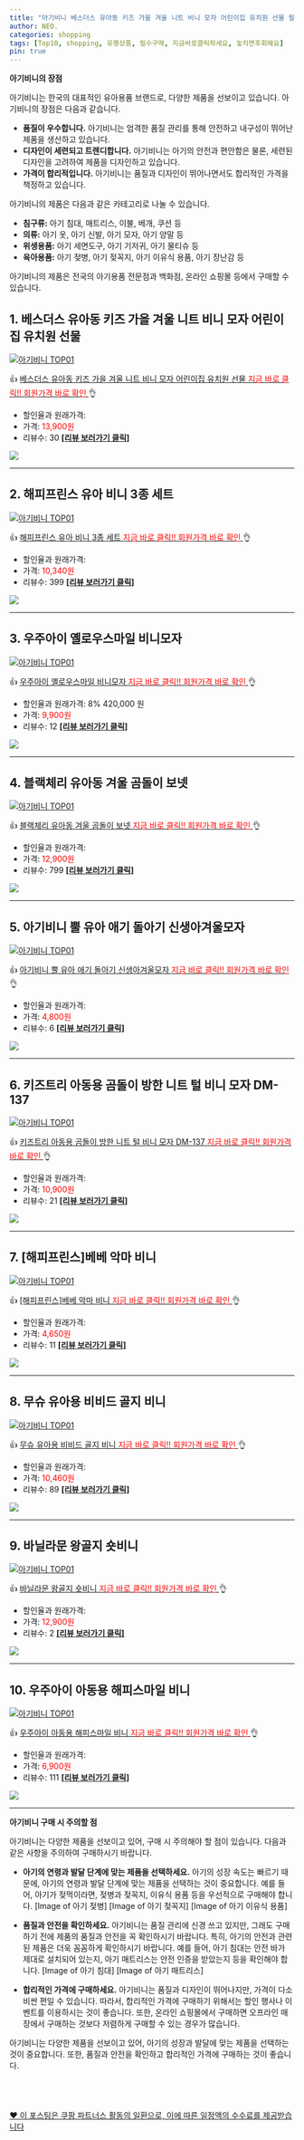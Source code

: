 ```yaml
---
title: "아기비니 베스더스 유아동 키즈 가을 겨울 니트 비니 모자 어린이집 유치원 선물 필수 필요 추천 제품 비교 최저 가격 비교 장점 구매 후기 구매평"
author: NEO.
categories: shopping
tags: [Top10, shopping, 유행상품, 필수구매, 지금바로클릭하세요, 놓치면후회해요]
pin: true
---
```

**아기비니의 장점**

아기비니는 한국의 대표적인 유아용품 브랜드로, 다양한 제품을 선보이고 있습니다. 아기비니의 장점은 다음과 같습니다.

* **품질이 우수합니다.** 아기비니는 엄격한 품질 관리를 통해 안전하고 내구성이 뛰어난 제품을 생산하고 있습니다.
* **디자인이 세련되고 트렌디합니다.** 아기비니는 아기의 안전과 편안함은 물론, 세련된 디자인을 고려하여 제품을 디자인하고 있습니다.
* **가격이 합리적입니다.** 아기비니는 품질과 디자인이 뛰어나면서도 합리적인 가격을 책정하고 있습니다.

아기비니의 제품은 다음과 같은 카테고리로 나눌 수 있습니다.

* **침구류:** 아기 침대, 매트리스, 이불, 베개, 쿠션 등
* **의류:** 아기 옷, 아기 신발, 아기 모자, 아기 양말 등
* **위생용품:** 아기 세면도구, 아기 기저귀, 아기 물티슈 등
* **육아용품:** 아기 젖병, 아기 젖꼭지, 아기 이유식 용품, 아기 장난감 등

아기비니의 제품은 전국의 아기용품 전문점과 백화점, 온라인 쇼핑몰 등에서 구매할 수 있습니다.

   

## 1. 베스더스 유아동 키즈 가을 겨울 니트 비니 모자 어린이집 유치원 선물

[![아기비니 TOP01](https://thumbnail6.coupangcdn.com/thumbnails/remote/490x490ex/image/vendor_inventory/f92b/84ff5a29d56fcb15cd79408f4ecb502689413db416c90e3c032fd0cf1a57.jpg)](https://link.coupang.com/re/AFFSDP?lptag=AF3617701&subid=GithubCoopas&pageKey=6783767444&traceid=V0-153&itemId=15962455421&vendorItemId=86951885835)


👍 [베스더스 유아동 키즈 가을 겨울 니트 비니 모자 어린이집 유치원 선물 <font color=red> 지금 바로 클릭!! 회원가격 바로 확인 </font> ](https://link.coupang.com/re/AFFSDP?lptag=AF3617701&subid=GithubCoopas&pageKey=6783767444&traceid=V0-153&itemId=15962455421&vendorItemId=86951885835) 👌 


- 할인율과 원래가격: 
- 가격: <span style='color:red'>13,900원</span>
- 리뷰수: 30  [**[리뷰 보러가기 클릭]**](https://link.coupang.com/re/AFFSDP?lptag=AF3617701&subid=GithubCoopas&pageKey=6783767444&traceid=V0-153&itemId=15962455421&vendorItemId=86951885835)

[![](/discount_price.png)](https://link.coupang.com/re/AFFSDP?lptag=AF3617701&subid=GithubCoopas&pageKey=6783767444&traceid=V0-153&itemId=15962455421&vendorItemId=86951885835)

---


   

## 2. 해피프린스 유아 비니 3종 세트

[![아기비니 TOP01](https://thumbnail8.coupangcdn.com/thumbnails/remote/490x490ex/image/retail/images/1068923085293293-3bf7f5cd-7718-4869-b38e-41261ad65290.jpg)](https://link.coupang.com/re/AFFSDP?lptag=AF3617701&subid=GithubCoopas&pageKey=1629823809&traceid=V0-153&itemId=2780163965&vendorItemId=70769942447)


👍 [해피프린스 유아 비니 3종 세트 <font color=red> 지금 바로 클릭!! 회원가격 바로 확인 </font> ](https://link.coupang.com/re/AFFSDP?lptag=AF3617701&subid=GithubCoopas&pageKey=1629823809&traceid=V0-153&itemId=2780163965&vendorItemId=70769942447) 👌 


- 할인율과 원래가격: 
- 가격: <span style='color:red'>10,340원</span>
- 리뷰수: 399  [**[리뷰 보러가기 클릭]**](https://link.coupang.com/re/AFFSDP?lptag=AF3617701&subid=GithubCoopas&pageKey=1629823809&traceid=V0-153&itemId=2780163965&vendorItemId=70769942447)

[![](/discount_price.png)](https://link.coupang.com/re/AFFSDP?lptag=AF3617701&subid=GithubCoopas&pageKey=1629823809&traceid=V0-153&itemId=2780163965&vendorItemId=70769942447)

---


   

## 3. 우주아이 옐로우스마일 비니모자

[![아기비니 TOP01](https://thumbnail6.coupangcdn.com/thumbnails/remote/490x490ex/image/retail/images/2020/09/08/23/4/1f0302a4-0671-4854-a094-231cc085fc41.jpg)](https://link.coupang.com/re/AFFSDP?lptag=AF3617701&subid=GithubCoopas&pageKey=2093749528&traceid=V0-153&itemId=3556626054&vendorItemId=71542499639)


👍 [우주아이 옐로우스마일 비니모자 <font color=red> 지금 바로 클릭!! 회원가격 바로 확인 </font> ](https://link.coupang.com/re/AFFSDP?lptag=AF3617701&subid=GithubCoopas&pageKey=2093749528&traceid=V0-153&itemId=3556626054&vendorItemId=71542499639) 👌 


- 할인율과 원래가격: 8%  420,000   원
- 가격: <span style='color:red'>9,900원</span>
- 리뷰수: 12  [**[리뷰 보러가기 클릭]**](https://link.coupang.com/re/AFFSDP?lptag=AF3617701&subid=GithubCoopas&pageKey=2093749528&traceid=V0-153&itemId=3556626054&vendorItemId=71542499639)

[![](/discount_price.png)](https://link.coupang.com/re/AFFSDP?lptag=AF3617701&subid=GithubCoopas&pageKey=2093749528&traceid=V0-153&itemId=3556626054&vendorItemId=71542499639)

---


   

## 4. 블랙체리 유아동 겨울 곰돌이 보넷

[![아기비니 TOP01](https://thumbnail9.coupangcdn.com/thumbnails/remote/490x490ex/image/vendor_inventory/d661/409b550212cdbd3555163ae120fcdd8f370eecdda2c3a5b23246e92bc621.png)](https://link.coupang.com/re/AFFSDP?lptag=AF3617701&subid=GithubCoopas&pageKey=7672531303&traceid=V0-153&itemId=20471394565&vendorItemId=87161406681)


👍 [블랙체리 유아동 겨울 곰돌이 보넷 <font color=red> 지금 바로 클릭!! 회원가격 바로 확인 </font> ](https://link.coupang.com/re/AFFSDP?lptag=AF3617701&subid=GithubCoopas&pageKey=7672531303&traceid=V0-153&itemId=20471394565&vendorItemId=87161406681) 👌 


- 할인율과 원래가격: 
- 가격: <span style='color:red'>12,900원</span>
- 리뷰수: 799  [**[리뷰 보러가기 클릭]**](https://link.coupang.com/re/AFFSDP?lptag=AF3617701&subid=GithubCoopas&pageKey=7672531303&traceid=V0-153&itemId=20471394565&vendorItemId=87161406681)

[![](/discount_price.png)](https://link.coupang.com/re/AFFSDP?lptag=AF3617701&subid=GithubCoopas&pageKey=7672531303&traceid=V0-153&itemId=20471394565&vendorItemId=87161406681)

---


   

## 5. 아기비니 뿔 유아 애기 돌아기 신생아겨울모자

[![아기비니 TOP01](https://thumbnail9.coupangcdn.com/thumbnails/remote/490x490ex/image/vendor_inventory/1b6e/c31bdcb775772d048d72e946c83e6ec2aacf777f37925366f15539adf647.jpg)](https://link.coupang.com/re/AFFSDP?lptag=AF3617701&subid=GithubCoopas&pageKey=6802308674&traceid=V0-153&itemId=20471591837&vendorItemId=87550943950)


👍 [아기비니 뿔 유아 애기 돌아기 신생아겨울모자 <font color=red> 지금 바로 클릭!! 회원가격 바로 확인 </font> ](https://link.coupang.com/re/AFFSDP?lptag=AF3617701&subid=GithubCoopas&pageKey=6802308674&traceid=V0-153&itemId=20471591837&vendorItemId=87550943950) 👌 


- 할인율과 원래가격: 
- 가격: <span style='color:red'>4,800원</span>
- 리뷰수: 6  [**[리뷰 보러가기 클릭]**](https://link.coupang.com/re/AFFSDP?lptag=AF3617701&subid=GithubCoopas&pageKey=6802308674&traceid=V0-153&itemId=20471591837&vendorItemId=87550943950)

[![](/discount_price.png)](https://link.coupang.com/re/AFFSDP?lptag=AF3617701&subid=GithubCoopas&pageKey=6802308674&traceid=V0-153&itemId=20471591837&vendorItemId=87550943950)

---


   

## 6. 키즈트리 아동용 곰돌이 방한 니트 털 비니 모자 DM-137

[![아기비니 TOP01](https://thumbnail6.coupangcdn.com/thumbnails/remote/490x490ex/image/rs_quotation_api/qgzvyo4u/38fc0027bb0b4d75a1e5567416833cdd.jpg)](https://link.coupang.com/re/AFFSDP?lptag=AF3617701&subid=GithubCoopas&pageKey=6927829898&traceid=V0-153&itemId=16753315128&vendorItemId=83934888110)


👍 [키즈트리 아동용 곰돌이 방한 니트 털 비니 모자 DM-137 <font color=red> 지금 바로 클릭!! 회원가격 바로 확인 </font> ](https://link.coupang.com/re/AFFSDP?lptag=AF3617701&subid=GithubCoopas&pageKey=6927829898&traceid=V0-153&itemId=16753315128&vendorItemId=83934888110) 👌 


- 할인율과 원래가격: 
- 가격: <span style='color:red'>10,900원</span>
- 리뷰수: 21  [**[리뷰 보러가기 클릭]**](https://link.coupang.com/re/AFFSDP?lptag=AF3617701&subid=GithubCoopas&pageKey=6927829898&traceid=V0-153&itemId=16753315128&vendorItemId=83934888110)

[![](/discount_price.png)](https://link.coupang.com/re/AFFSDP?lptag=AF3617701&subid=GithubCoopas&pageKey=6927829898&traceid=V0-153&itemId=16753315128&vendorItemId=83934888110)

---


   

## 7. [해피프린스]베베 악마 비니

[![아기비니 TOP01](https://thumbnail6.coupangcdn.com/thumbnails/remote/490x490ex/image/vendor_inventory/a0c2/63df8a0ff9d786d20bcef627eeab1fcff515087294baf089f3e401fd02da.jpg)](https://link.coupang.com/re/AFFSDP?lptag=AF3617701&subid=GithubCoopas&pageKey=1319207330&traceid=V0-153&itemId=2339327100&vendorItemId=70213053165)


👍 [[해피프린스]베베 악마 비니 <font color=red> 지금 바로 클릭!! 회원가격 바로 확인 </font> ](https://link.coupang.com/re/AFFSDP?lptag=AF3617701&subid=GithubCoopas&pageKey=1319207330&traceid=V0-153&itemId=2339327100&vendorItemId=70213053165) 👌 


- 할인율과 원래가격: 
- 가격: <span style='color:red'>4,650원</span>
- 리뷰수: 11  [**[리뷰 보러가기 클릭]**](https://link.coupang.com/re/AFFSDP?lptag=AF3617701&subid=GithubCoopas&pageKey=1319207330&traceid=V0-153&itemId=2339327100&vendorItemId=70213053165)

[![](/discount_price.png)](https://link.coupang.com/re/AFFSDP?lptag=AF3617701&subid=GithubCoopas&pageKey=1319207330&traceid=V0-153&itemId=2339327100&vendorItemId=70213053165)

---


   

## 8. 무슈 유아용 비비드 골지 비니

[![아기비니 TOP01](https://thumbnail10.coupangcdn.com/thumbnails/remote/490x490ex/image/retail/images/2018/10/12/10/0/f02f8fd5-a3b2-4cfc-b9ec-565ef41c6b6f.jpg)](https://link.coupang.com/re/AFFSDP?lptag=AF3617701&subid=GithubCoopas&pageKey=143042358&traceid=V0-153&itemId=420375373&vendorItemId=4033875725)


👍 [무슈 유아용 비비드 골지 비니 <font color=red> 지금 바로 클릭!! 회원가격 바로 확인 </font> ](https://link.coupang.com/re/AFFSDP?lptag=AF3617701&subid=GithubCoopas&pageKey=143042358&traceid=V0-153&itemId=420375373&vendorItemId=4033875725) 👌 


- 할인율과 원래가격: 
- 가격: <span style='color:red'>10,460원</span>
- 리뷰수: 89  [**[리뷰 보러가기 클릭]**](https://link.coupang.com/re/AFFSDP?lptag=AF3617701&subid=GithubCoopas&pageKey=143042358&traceid=V0-153&itemId=420375373&vendorItemId=4033875725)

[![](/discount_price.png)](https://link.coupang.com/re/AFFSDP?lptag=AF3617701&subid=GithubCoopas&pageKey=143042358&traceid=V0-153&itemId=420375373&vendorItemId=4033875725)

---


   

## 9. 바닐라문 왕골지 숏비니

[![아기비니 TOP01](https://thumbnail6.coupangcdn.com/thumbnails/remote/490x490ex/image/rs_quotation_api/8o9fbnqc/6aca73a6c7d54d62a8ed876632673a1d.jpg)](https://link.coupang.com/re/AFFSDP?lptag=AF3617701&subid=GithubCoopas&pageKey=6763222017&traceid=V0-153&itemId=15856378137&vendorItemId=83066743289)


👍 [바닐라문 왕골지 숏비니 <font color=red> 지금 바로 클릭!! 회원가격 바로 확인 </font> ](https://link.coupang.com/re/AFFSDP?lptag=AF3617701&subid=GithubCoopas&pageKey=6763222017&traceid=V0-153&itemId=15856378137&vendorItemId=83066743289) 👌 


- 할인율과 원래가격: 
- 가격: <span style='color:red'>12,900원</span>
- 리뷰수: 2  [**[리뷰 보러가기 클릭]**](https://link.coupang.com/re/AFFSDP?lptag=AF3617701&subid=GithubCoopas&pageKey=6763222017&traceid=V0-153&itemId=15856378137&vendorItemId=83066743289)

[![](/discount_price.png)](https://link.coupang.com/re/AFFSDP?lptag=AF3617701&subid=GithubCoopas&pageKey=6763222017&traceid=V0-153&itemId=15856378137&vendorItemId=83066743289)

---


   

## 10. 우주아이 아동용 해피스마일 비니

[![아기비니 TOP01](https://thumbnail8.coupangcdn.com/thumbnails/remote/490x490ex/image/retail/images/152668400806578-e3987d7c-90e2-4ea3-b272-89c5acb7a27f.jpg)](https://link.coupang.com/re/AFFSDP?lptag=AF3617701&subid=GithubCoopas&pageKey=293148104&traceid=V0-153&itemId=925781424&vendorItemId=5301176460)


👍 [우주아이 아동용 해피스마일 비니 <font color=red> 지금 바로 클릭!! 회원가격 바로 확인 </font> ](https://link.coupang.com/re/AFFSDP?lptag=AF3617701&subid=GithubCoopas&pageKey=293148104&traceid=V0-153&itemId=925781424&vendorItemId=5301176460) 👌 


- 할인율과 원래가격: 
- 가격: <span style='color:red'>6,900원</span>
- 리뷰수: 111  [**[리뷰 보러가기 클릭]**](https://link.coupang.com/re/AFFSDP?lptag=AF3617701&subid=GithubCoopas&pageKey=293148104&traceid=V0-153&itemId=925781424&vendorItemId=5301176460)

[![](/discount_price.png)](https://link.coupang.com/re/AFFSDP?lptag=AF3617701&subid=GithubCoopas&pageKey=293148104&traceid=V0-153&itemId=925781424&vendorItemId=5301176460)

---
**아기비니 구매 시 주의할 점**

아기비니는 다양한 제품을 선보이고 있어, 구매 시 주의해야 할 점이 있습니다. 다음과 같은 사항을 주의하여 구매하시기 바랍니다.

* **아기의 연령과 발달 단계에 맞는 제품을 선택하세요.** 아기의 성장 속도는 빠르기 때문에, 아기의 연령과 발달 단계에 맞는 제품을 선택하는 것이 중요합니다. 예를 들어, 아기가 젖먹이라면, 젖병과 젖꼭지, 이유식 용품 등을 우선적으로 구매해야 합니다.
[Image of 아기 젖병]
[Image of 아기 젖꼭지]
[Image of 아기 이유식 용품]

* **품질과 안전을 확인하세요.** 아기비니는 품질 관리에 신경 쓰고 있지만, 그래도 구매하기 전에 제품의 품질과 안전을 꼭 확인하시기 바랍니다. 특히, 아기의 안전과 관련된 제품은 더욱 꼼꼼하게 확인하시기 바랍니다. 예를 들어, 아기 침대는 안전 바가 제대로 설치되어 있는지, 아기 매트리스는 안전 인증을 받았는지 등을 확인해야 합니다.
[Image of 아기 침대]
[Image of 아기 매트리스]

* **합리적인 가격에 구매하세요.** 아기비니는 품질과 디자인이 뛰어나지만, 가격이 다소 비싼 편일 수 있습니다. 따라서, 합리적인 가격에 구매하기 위해서는 할인 행사나 이벤트를 이용하시는 것이 좋습니다. 또한, 온라인 쇼핑몰에서 구매하면 오프라인 매장에서 구매하는 것보다 저렴하게 구매할 수 있는 경우가 많습니다.

아기비니는 다양한 제품을 선보이고 있어, 아기의 성장과 발달에 맞는 제품을 선택하는 것이 중요합니다. 또한, 품질과 안전을 확인하고 합리적인 가격에 구매하는 것이 좋습니다.<br><br><br><br><br> [ ❤  이 포스팅은 쿠팡 파트너스 활동의 일환으로, 이에 따른 일정액의 수수료를 제공받습니다](https://link.coupang.com/a/bcEFyh)